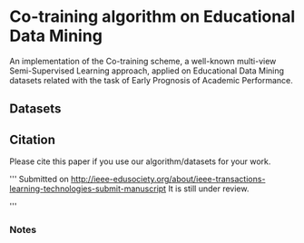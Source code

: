 # Co-training algorithm on Educational Data Mining 
An implementation of the Co-training scheme, a well-known multi-view Semi-Supervised Learning approach, applied on Educational Data Mining datasets related with the task of Early Prognosis of Academic Performance.


## Datasets

## Citation

Please cite this paper if you use our algorithm/datasets for your work.

'''
Submitted on http://ieee-edusociety.org/about/ieee-transactions-learning-technologies-submit-manuscript
It is still under review.

'''

### Notes
